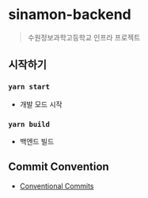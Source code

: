 # sinamon-backend

> 수원정보과학고등학교 인프라 프로젝트


## 시작하기

### `yarn start`

- 개발 모드 시작

### `yarn build`

- 백엔드 빌드


## Commit Convention

- [Conventional Commits](https://www.conventionalcommits.org/en/v1.0.0/)